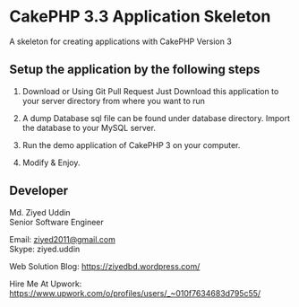 # CakePHP 3.3 Application Skeleton

A skeleton for creating applications with CakePHP Version 3

## Setup the application by the following steps

1. Download or Using Git Pull Request Just Download this application to your server directory from where you want to run

2. A dump Database sql file can be found under database directory. Import the database to your MySQL server.

3. Run the demo application of CakePHP 3 on your computer.

4. Modify & Enjoy.


## Developer
Md. Ziyed Uddin<br/>
Senior Software Engineer<br/>

Email: ziyed2011@gmail.com<br/>
Skype: ziyed.uddin<br/>

Web Solution Blog: https://ziyedbd.wordpress.com/<br/>

Hire Me At Upwork: https://www.upwork.com/o/profiles/users/_~010f7634683d795c55/ 